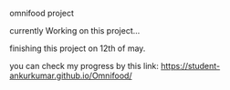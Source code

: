 omnifood project


currently Working on this project...


finishing this project on 12th of may.


you can check my progress by this link: https://student-ankurkumar.github.io/Omnifood/
